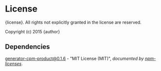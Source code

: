 # License

{license}. All rights not explicitly granted in the license are reserved.

Copyright (c) 2015 {author}

## Dependencies
[generator-cpm-product@0.1.6](&quot;https://github.com/Cellarise/generator-cpm-product&quot;) - &quot;MIT License (MIT)&quot;, 
*documented by [npm-licenses](http://github.com/AceMetrix/npm-license.git)*.
